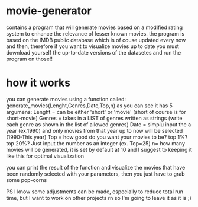 # movie-generator
contains a program that will generate movies based on a modified rating system to enhance the relevance of lesser known movies.
the program is based on the IMDB public database which is of couse updated every now and then, therefore if you want to visualize movies up to date you must 
download yourself the up-to-date versions of the datasetes and run the program on those!!
# how it works
you can generate movies using a function called: generate_movies(Lenght,Genres,Date,Top,n) 
as you can see it has 5 argumens:
Lenght = can be either 'short' or 'movie' (short of course is for short-movie)
Genres = takes in a LIST of genres written as strings (write each genre as shown in the list of allowed genres)
Date = simplu input the a year (ex.1990) and only movies from that year up to now will be selected (1990-This year)
Top = how good do you want your movies to be? top 1%? top 20%? Just input the number as an integer (ex. Top=25)
n= how many movies will be generated, it is set by default at 10 and I suggest to keeping it like this for optimal visualization

you can print the result of the function and visualize the movies that have been randomly selected with your parameters, then you just have to grab some pop-corns

PS
I know some adjustments can be made, especially to reduce total run time, but I want to work on other projects rn so I'm going to leave it as it is ;)
